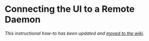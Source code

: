 # Connecting the UI to a Remote Daemon

_This instructional how-to has been updated and [moved to the wiki](https://github.com/Peas-Network/peas-blockchain/wiki/Connecting-the-UI-to-a-remote-daemon)._
